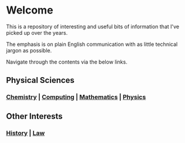 # Welcome 

This is a repository of interesting and useful bits of information that I've picked up over the years.

The emphasis is on plain English communication with as little technical jargon as possible.

Navigate through the contents via the below links. 

## Physical Sciences

### [Chemistry](chemistry) | [Computing](computing) | [Mathematics](mathematics) | [Physics](physics)

## Other Interests

### [History](history) | [Law](law) 
